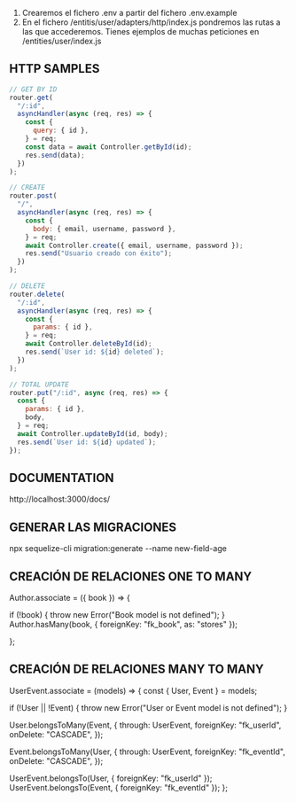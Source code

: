 1. Crearemos el fichero .env a partir del fichero .env.example
2. En el fichero /entitis/user/adapters/http/index.js pondremos las rutas a las que accederemos. Tienes ejemplos de muchas peticiones en /entities/user/index.js

## HTTP SAMPLES

```js
// GET BY ID
router.get(
  "/:id",
  asyncHandler(async (req, res) => {
    const {
      query: { id },
    } = req;
    const data = await Controller.getById(id);
    res.send(data);
  })
);

// CREATE
router.post(
  "/",
  asyncHandler(async (req, res) => {
    const {
      body: { email, username, password },
    } = req;
    await Controller.create({ email, username, password });
    res.send("Usuario creado con éxito");
  })
);

// DELETE
router.delete(
  "/:id",
  asyncHandler(async (req, res) => {
    const {
      params: { id },
    } = req;
    await Controller.deleteById(id);
    res.send(`User id: ${id} deleted`);
  })
);

// TOTAL UPDATE
router.put("/:id", async (req, res) => {
  const {
    params: { id },
    body,
  } = req;
  await Controller.updateById(id, body);
  res.send(`User id: ${id} updated`);
});
```

## DOCUMENTATION

http://localhost:3000/docs/

## GENERAR LAS MIGRACIONES

npx sequelize-cli migration:generate --name new-field-age

## CREACIÓN DE RELACIONES ONE TO MANY

Author.associate = ({ book }) => {

if (!book) {
throw new Error("Book model is not defined");
}
Author.hasMany(book, { foreignKey: "fk_book", as: "stores" });

};

## CREACIÓN DE RELACIONES MANY TO MANY

UserEvent.associate = (models) => {
const { User, Event } = models;

if (!User || !Event) {
throw new Error("User or Event model is not defined");
}

User.belongsToMany(Event, {
through: UserEvent,
foreignKey: "fk_userId",
onDelete: "CASCADE",
});

Event.belongsToMany(User, {
through: UserEvent,
foreignKey: "fk_eventId",
onDelete: "CASCADE",
});

UserEvent.belongsTo(User, { foreignKey: "fk_userId" });
UserEvent.belongsTo(Event, { foreignKey: "fk_eventId" });
};
